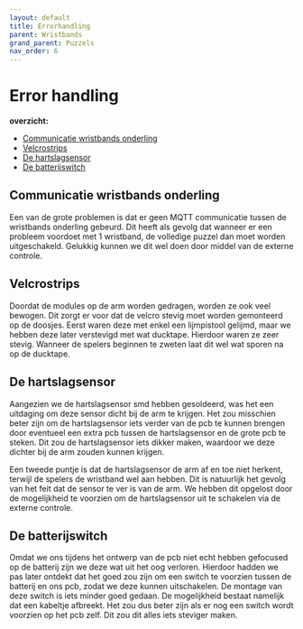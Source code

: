 ```yaml
---
layout: default
title: Errorhandling
parent: Wristbands
grand_parent: Puzzels
nav_order: 6
---
```


# Error handling

**overzicht:**

- [Communicatie wristbands onderling](#communicatie-wristbands-onderling)
- [Velcrostrips](#velcrostrips)
- [De hartslagsensor](#de-hartslagsensor)
- [De batterijswitch](#de-batterijswitch)


## Communicatie wristbands onderling

Een van de grote problemen is dat er geen MQTT communicatie tussen de wristbands onderling gebeurd. Dit heeft als gevolg dat wanneer er een probleem voordoet met 1 wristband, de volledige puzzel dan moet worden uitgeschakeld. Gelukkig kunnen we dit wel doen door middel van de externe controle.

## Velcrostrips

Doordat de modules op de arm worden gedragen, worden ze ook veel bewogen. Dit zorgt er voor dat de velcro stevig moet worden gemonteerd op de doosjes. Eerst waren deze met enkel een lijmpistool gelijmd, maar we hebben deze later verstevigd met wat ducktape. Hierdoor waren ze zeer stevig. Wanneer de spelers beginnen te zweten laat dit wel wat sporen na op de ducktape.

## De hartslagsensor

Aangezien we de hartslagsensor smd hebben gesoldeerd, was het een uitdaging om deze sensor dicht bij de arm te krijgen. Het zou misschien beter zijn om de hartslagsensor iets verder van de pcb te kunnen brengen door eventueel een extra pcb tussen de hartslagsensor en de grote pcb te steken. Dit zou de hartslagsensor iets dikker maken, waardoor we deze dichter bij de arm zouden kunnen krijgen.

Een tweede puntje is dat de hartslagsensor de arm af en toe niet herkent, terwijl de spelers de wristband wel aan hebben. Dit is natuurlijk het gevolg van het feit dat de sensor te ver is van de arm. We hebben dit opgelost door de mogelijkheid te voorzien om de hartslagsensor uit te schakelen via de externe controle.

## De batterijswitch

Omdat we ons tijdens het ontwerp van de pcb niet echt hebben gefocused op de batterij zijn we deze wat uit het oog verloren. Hierdoor hadden we pas later ontdekt dat het goed zou zijn om een switch te voorzien tussen de batterij en ons pcb, zodat we deze kunnen uitschakelen. De montage van deze switch is iets minder goed gedaan. De mogelijkheid bestaat namelijk dat een kabeltje afbreekt. Het zou dus beter zijn als er nog een switch wordt voorzien op het pcb zelf. Dit zou dit alles iets steviger maken.

